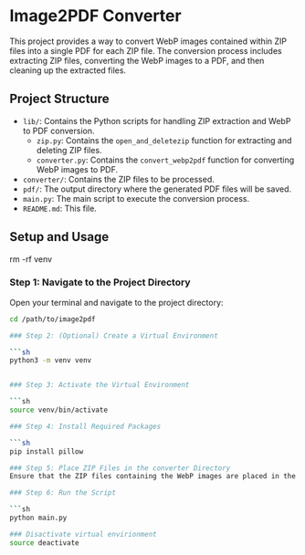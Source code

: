 # Image2PDF Converter

This project provides a way to convert WebP images contained within ZIP files into a single PDF for each ZIP file. The conversion process includes extracting ZIP files, converting the WebP images to a PDF, and then cleaning up the extracted files.

## Project Structure

- `lib/`: Contains the Python scripts for handling ZIP extraction and WebP to PDF conversion.
  - `zip.py`: Contains the `open_and_deletezip` function for extracting and deleting ZIP files.
  - `converter.py`: Contains the `convert_webp2pdf` function for converting WebP images to PDF.
- `converter/`: Contains the ZIP files to be processed.
- `pdf/`: The output directory where the generated PDF files will be saved.
- `main.py`: The main script to execute the conversion process.
- `README.md`: This file.

## Setup and Usage

rm -rf venv

### Step 1: Navigate to the Project Directory

Open your terminal and navigate to the project directory:

```sh
cd /path/to/image2pdf

### Step 2: (Optional) Create a Virtual Environment

```sh
python3 -m venv venv


### Step 3: Activate the Virtual Environment

```sh
source venv/bin/activate

### Step 4: Install Required Packages

```sh
pip install pillow

### Step 5: Place ZIP Files in the converter Directory
Ensure that the ZIP files containing the WebP images are placed in the converter directory. Each ZIP file should contain the WebP images you want to convert to PDF.

### Step 6: Run the Script

```sh
python main.py

### Disactivate virtual envirionment
source deactivate
